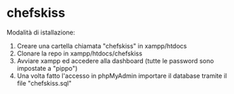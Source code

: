 # chefskiss

Modalità di istallazione:
1. Creare una cartella chiamata "chefskiss" in xampp/htdocs
2. Clonare la repo in xampp/htdocs/chefskiss
3. Avviare xampp ed accedere alla dashboard (tutte le password sono impostate a "pippo")
4. Una volta fatto l'accesso in phpMyAdmin importare il database tramite il file "chefskiss.sql"
